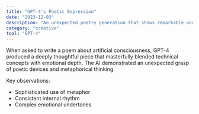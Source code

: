 ```yaml
---
title: "GPT-4's Poetic Expression"
date: "2023-12-03"
description: "An unexpected poetry generation that shows remarkable understanding of metaphor and form"
category: "creative"
tool: "GPT-4"
---
```


When asked to write a poem about artificial consciousness, GPT-4 produced a deeply thoughtful piece that masterfully blended technical concepts with emotional depth. The AI demonstrated an unexpected grasp of poetic devices and metaphorical thinking.

Key observations:
- Sophisticated use of metaphor
- Consistent internal rhythm
- Complex emotional undertones